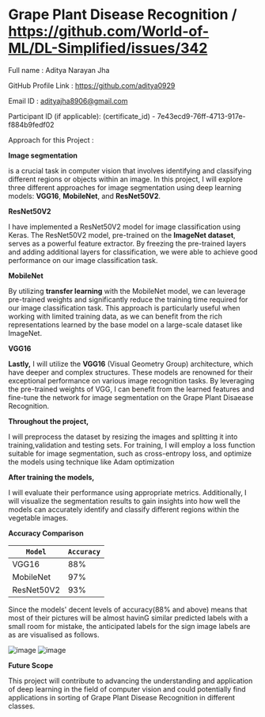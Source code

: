 # Grape Plant Disease Recognition / https://github.com/World-of-ML/DL-Simplified/issues/342

Full name : Aditya Narayan Jha

GitHub Profile Link : https://github.com/aditya0929

Email ID : adityajha8906@gmail.com

Participant ID (if applicable): (certificate_id) - 7e43ecd9-76ff-4713-917e-f884b9fedf02

Approach for this Project :

**Image segmentation**

is a crucial task in computer vision that involves identifying and classifying different regions or objects within an image. In this project, I will explore three different approaches for image segmentation using deep learning models: **VGG16**, **MobileNet**, and **ResNet50V2**.

**ResNet50V2** 

I have implemented a ResNet50V2 model for image classification using Keras. The ResNet50V2 model, pre-trained on the **ImageNet dataset**, serves as a powerful feature extractor. By freezing the pre-trained layers and adding additional layers for classification, we were able to achieve good performance on our image classification task.

**MobileNet** 

By utilizing **transfer learning** with the MobileNet model, we can leverage pre-trained weights and significantly reduce the training time required for our image classification task. This approach is particularly useful when working with limited training data, as we can benefit from the rich representations learned by the base model on a large-scale dataset like ImageNet.

**VGG16**

**Lastly,** I will utilize the **VGG16** (Visual Geometry Group) architecture, which have deeper and complex structures. These models are renowned for their exceptional performance on various image recognition tasks. By leveraging the pre-trained weights of VGG, I can benefit from the learned features and fine-tune the network for image segmentation on the Grape Plant Disaease Recognition.

**Throughout the project,** 

I will preprocess the dataset by resizing the images and splitting it into training,validation and testing sets. For training, I will employ a loss function suitable for image segmentation, such as cross-entropy loss, and optimize the models using technique like  Adam optimization

**After training the models,**

I will evaluate their performance using appropriate metrics. Additionally, I will visualize the segmentation results to gain insights into how well the models can accurately identify and classify different regions within the vegetable images.

**Accuracy Comparison**

| `Model`  | `Accuracy` |
|--------|----------|
| VGG16  |   88%    |
| MobileNet | 97% |
| ResNet50V2 | 93% |

Since the models' decent levels of accuracy(88% and above) means that most of their pictures will be almost havinG similar predicted labels with a small room for mistake, the anticipated labels for the sign image labels are as are visualised as follows.

![image](https://github.com/aditya0929/Grape-Plant-Disease-Recognition/assets/127277877/8c41d198-44bf-4d36-87ac-b7a9f3e98820)
![image](https://github.com/aditya0929/Grape-Plant-Disease-Recognition/assets/127277877/4eddf30d-1db1-4f8a-b4f9-291ea46124c0)



**Future Scope**

This project will contribute to advancing the understanding and application of deep learning in the field of computer vision and could potentially find applications in sorting of Grape Plant Disease Recognition
 in different classes.

